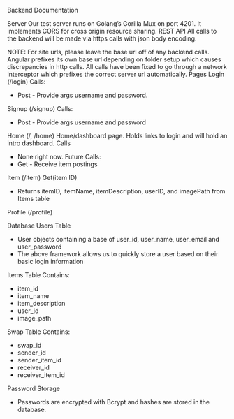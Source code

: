 ﻿Backend Documentation


Server
Our test server runs on Golang’s Gorilla Mux on port 4201. It implements CORS for cross origin resource sharing. 
REST API
All calls to the backend will be made via https calls with json body encoding. 


NOTE: For site urls, please leave the base url off of any backend calls. Angular prefixes its own base url depending on folder setup which causes discrepancies in http calls. All calls have been fixed to go through a network interceptor which prefixes the correct server url automatically.
Pages
Login (/login)
Calls:
* Post - Provide args username and password.


Signup (/signup)
Calls:
* Post - Provide args username and password


Home (/, /home)
Home/dashboard page. Holds links to login and will hold an intro dashboard.
Calls
* None right now. 
Future Calls:
* Get - Receive item postings


Item (/item)
Get(item ID)
- Returns itemID, itemName, itemDescription, userID, and imagePath from Items table


Profile (/profile)


Database
Users Table
* User objects containing a base of user_id, user_name, user_email and user_password
* The above framework allows us to quickly store a user based on their basic login     information

Items Table
Contains:
- item_id
- item_name
- item_description
- user_id
- image_path

Swap Table
Contains:
- swap_id
- sender_id
- sender_item_id
- receiver_id
- receiver_item_id

Password Storage
* Passwords are encrypted with Bcrypt and hashes are stored in the database.
